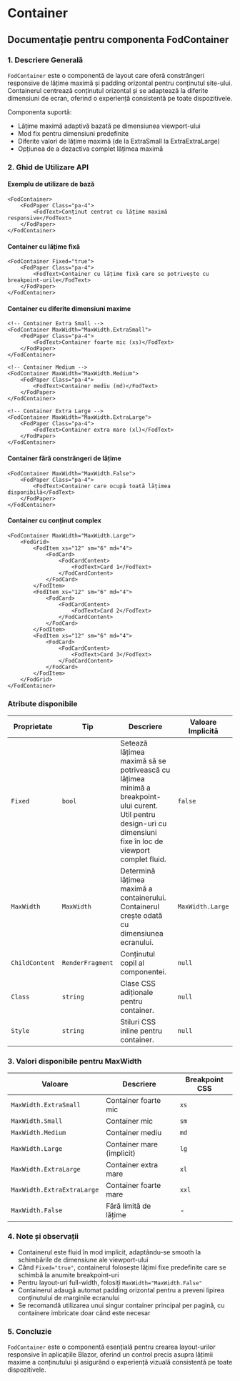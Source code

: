 # Container

## Documentație pentru componenta FodContainer

### 1. Descriere Generală
`FodContainer` este o componentă de layout care oferă constrângeri responsive de lățime maximă și padding orizontal pentru conținutul site-ului. Containerul centrează conținutul orizontal și se adaptează la diferite dimensiuni de ecran, oferind o experiență consistentă pe toate dispozitivele.

Componenta suportă:
- Lățime maximă adaptivă bazată pe dimensiunea viewport-ului
- Mod fix pentru dimensiuni predefinite
- Diferite valori de lățime maximă (de la ExtraSmall la ExtraExtraLarge)
- Opțiunea de a dezactiva complet lățimea maximă

### 2. Ghid de Utilizare API

#### Exemplu de utilizare de bază
```razor
<FodContainer>
    <FodPaper Class="pa-4">
        <FodText>Conținut centrat cu lățime maximă responsive</FodText>
    </FodPaper>
</FodContainer>
```

#### Container cu lățime fixă
```razor
<FodContainer Fixed="true">
    <FodPaper Class="pa-4">
        <FodText>Container cu lățime fixă care se potrivește cu breakpoint-urile</FodText>
    </FodPaper>
</FodContainer>
```

#### Container cu diferite dimensiuni maxime
```razor
<!-- Container Extra Small -->
<FodContainer MaxWidth="MaxWidth.ExtraSmall">
    <FodPaper Class="pa-4">
        <FodText>Container foarte mic (xs)</FodText>
    </FodPaper>
</FodContainer>

<!-- Container Medium -->
<FodContainer MaxWidth="MaxWidth.Medium">
    <FodPaper Class="pa-4">
        <FodText>Container mediu (md)</FodText>
    </FodPaper>
</FodContainer>

<!-- Container Extra Large -->
<FodContainer MaxWidth="MaxWidth.ExtraLarge">
    <FodPaper Class="pa-4">
        <FodText>Container extra mare (xl)</FodText>
    </FodPaper>
</FodContainer>
```

#### Container fără constrângeri de lățime
```razor
<FodContainer MaxWidth="MaxWidth.False">
    <FodPaper Class="pa-4">
        <FodText>Container care ocupă toată lățimea disponibilă</FodText>
    </FodPaper>
</FodContainer>
```

#### Container cu conținut complex
```razor
<FodContainer MaxWidth="MaxWidth.Large">
    <FodGrid>
        <FodItem xs="12" sm="6" md="4">
            <FodCard>
                <FodCardContent>
                    <FodText>Card 1</FodText>
                </FodCardContent>
            </FodCard>
        </FodItem>
        <FodItem xs="12" sm="6" md="4">
            <FodCard>
                <FodCardContent>
                    <FodText>Card 2</FodText>
                </FodCardContent>
            </FodCard>
        </FodItem>
        <FodItem xs="12" sm="6" md="4">
            <FodCard>
                <FodCardContent>
                    <FodText>Card 3</FodText>
                </FodCardContent>
            </FodCard>
        </FodItem>
    </FodGrid>
</FodContainer>
```

### Atribute disponibile

| Proprietate | Tip | Descriere | Valoare Implicită |
|-------------|-----|-----------|-------------------|
| `Fixed` | `bool` | Setează lățimea maximă să se potrivească cu lățimea minimă a breakpoint-ului curent. Util pentru design-uri cu dimensiuni fixe în loc de viewport complet fluid. | `false` |
| `MaxWidth` | `MaxWidth` | Determină lățimea maximă a containerului. Containerul crește odată cu dimensiunea ecranului. | `MaxWidth.Large` |
| `ChildContent` | `RenderFragment` | Conținutul copil al componentei. | `null` |
| `Class` | `string` | Clase CSS adiționale pentru container. | `null` |
| `Style` | `string` | Stiluri CSS inline pentru container. | `null` |

### 3. Valori disponibile pentru MaxWidth

| Valoare | Descriere | Breakpoint CSS |
|---------|-----------|----------------|
| `MaxWidth.ExtraSmall` | Container foarte mic | `xs` |
| `MaxWidth.Small` | Container mic | `sm` |
| `MaxWidth.Medium` | Container mediu | `md` |
| `MaxWidth.Large` | Container mare (implicit) | `lg` |
| `MaxWidth.ExtraLarge` | Container extra mare | `xl` |
| `MaxWidth.ExtraExtraLarge` | Container foarte mare | `xxl` |
| `MaxWidth.False` | Fără limită de lățime | - |

### 4. Note și observații

- Containerul este fluid în mod implicit, adaptându-se smooth la schimbările de dimensiune ale viewport-ului
- Când `Fixed="true"`, containerul folosește lățimi fixe predefinite care se schimbă la anumite breakpoint-uri
- Pentru layout-uri full-width, folosiți `MaxWidth="MaxWidth.False"`
- Containerul adaugă automat padding orizontal pentru a preveni lipirea conținutului de marginile ecranului
- Se recomandă utilizarea unui singur container principal per pagină, cu containere imbricate doar când este necesar

### 5. Concluzie
`FodContainer` este o componentă esențială pentru crearea layout-urilor responsive în aplicațiile Blazor, oferind un control precis asupra lățimii maxime a conținutului și asigurând o experiență vizuală consistentă pe toate dispozitivele.